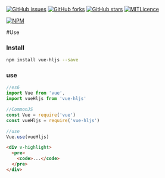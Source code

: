 [![GitHub issues](https://img.shields.io/github/issues/sunskyxh/vue-hljs.svg?style=flat-square)](https://github.com/sunskyxh/vue-hljs/issues)
[![GitHub forks](https://img.shields.io/github/forks/sunskyxh/vue-hljs.svg?style=flat-square)](https://github.com/sunskyxh/vue-hljs/network)
[![GitHub stars](https://img.shields.io/github/stars/sunskyxh/vue-hljs.svg?style=flat-square)](https://github.com/sunskyxh/vue-hljs/stargazers)
[![MITLicence](https://badges.frapsoft.com/os/mit/mit.svg?v=103)](https://opensource.org/licenses/mit-license.php)


[![NPM](https://nodei.co/npm/vue-hljs.png?downloads=true&downloadRank=true&stars=true)](https://nodei.co/npm/vue-hljs/)

#Use

### Install

```bash
npm install vue-hljs --save
```

### use
```javascript
//es6
import Vue from 'vue',
import vueHljs from 'vue-hljs'

//CommonJS
const Vue = require('vue')
const vueHljs = require('vue-hljs')

//use
Vue.use(vueHljs)
```

```html
<div v-highlight>
  <pre>
    <code>...</code>
  </pre>
</div>
```
